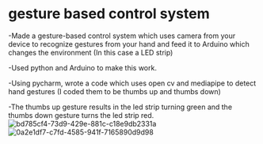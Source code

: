 # gesture based control system
-Made a gesture-based control system which uses camera from your device to recognize gestures from your hand and feed it to Arduino which changes the environment (In this case a LED strip) 

-Used python and Arduino to make this work.

-Using pycharm, wrote a code which uses open cv and mediapipe to detect hand gestures (I coded them to be thumbs up and thumbs down)

-The thumbs up gesture results in the led strip turning green and the thumbs down gesture turns the led strip red. 
![bd785cf4-73d9-429e-881c-c18e9db2331a](https://github.com/abhii04/gesturesystem/assets/138236906/b8f6a99c-fc0b-4714-ac7a-44de4ff8b2b0)
![0a2e1df7-c7fd-4585-941f-7165890d9d98](https://github.com/abhii04/gesturesystem/assets/138236906/0741c3e1-32dd-4f87-a861-18a13e3b2d60)
